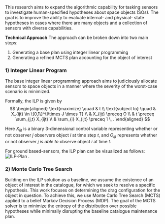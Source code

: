 This research aims to expand the algorithmic capability for tasking sensors to investigate human-specified hypotheses about space objects (SOs).
The goal is to improve the ability to evaluate internal- and physical- state hypotheses in cases where there are many objects and a collection of sensors with diverse capabilities.


<!-- **Problem Description** -->
<!-- Describe the problem of catalog maintenance and hypothesis resolution -->


**Technical Approach**
The approach can be broken down into two main steps:
1. Generating a base plan using integer linear programming
2. Generating a refined MCTS plan accounting for the object of interest


### 1) Integer Linear Program
The base integer linear programming approach aims to judiciously allocate sensors to space objects in a manner where the severity of the worst-case scenario is minimized. 

Formally, the ILP is given by
$$
\begin{aligned}
\text{maximize} \quad & t \\
\text{subject to} \quad & X_{ijt} \in \{0,1\}^{I\times J \times T} \\
& X_{ijt} \preceq O \\
& t \preceq \sum_{j,t} X_{ijt} \\
& \sum_{i} X_{ijt} \preceq 1 \, .
\end{aligned}
$$

Here $X_{ijt}$ is a binary 3-dimensional control variable representing whether or not observer $j$ observers object $i$ at time step $t$, and $O_{ijt}$ represents whether or not observer $j$ *is able to* observe object $i$ at time $t$.

For ground based-sensors, the ILP plan can be visualized as follows:
![ILP-Plan](../assets/images/ilp-plan-600.gif)
.

### 2) Monte Carlo Tree Search
Building on the ILP solution as a baseline, we assume the existence of an object of interest in the catalogue, for which we seek to resolve a specific hypothesis. This work focuses on determining the drag configuration for the object in question. To achieve this, we use Monte Carlo Tree Search (MCTS) applied to a belief Markov Decision Process (MDP). The goal of the MCTS solver is to minimize the entropy of the distribution over possible hypotheses while minimally disrupting the baseline catalogue maintenance plan.
